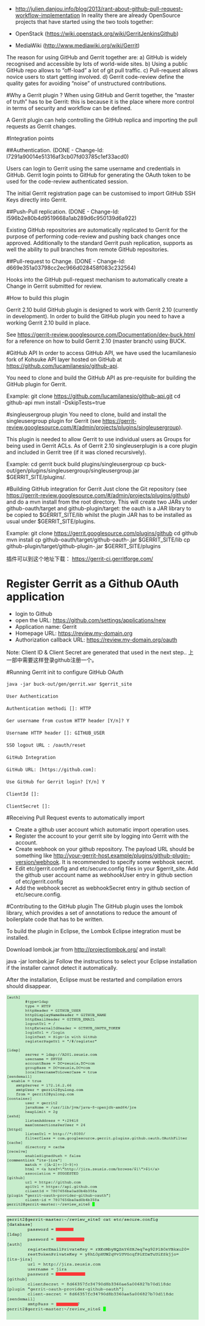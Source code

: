 
 
* http://julien.danjou.info/blog/2013/rant-about-github-pull-request-workflow-implementation
In reality there are already OpenSource projects that have started using the two tools together:

* OpenStack (https://wiki.openstack.org/wiki/GerritJenkinsGithub)
* MediaWiki (http://www.mediawiki.org/wiki/Gerrit)

The reason for using GitHub and Gerrit together are: a) GitHub is widely recognised and accessible by lots of world-wide sites. b) Using a public GitHub repo allows to “off-load” a lot of git pull traffic. c) Pull-request allows novice users to start getting involved. d) Gerrit code-review define the quality gates for avoiding “noise” of unstructured contributions.

#Why a Gerrit plugin ?
When using GitHub and Gerrit together, the “master of truth” has to be Gerrit: this is because it is the place where more control in terms of security and workflow can be defined.

A Gerrit plugin can help controlling the GitHub replica and importing the pull requests as Gerrit changes.

#Integration points

##Authentication. (DONE - Change-Id: I7291a90014e51316af3cb07fd03785c1ef33acd0)

Users can login to Gerrit using the same username and credentials in GitHub. Gerrit login points to GitHub for generating the OAuth token to be used for the code-review authenticated session.

The initial Gerrit registration page can be customised to import GitHub SSH Keys directly into Gerrit.

##Push-Pull replication. (DONE - Change-Id: I596b2e80b4d9519668a1ab289d6c950139d6a922)

Existing GitHub repositories are automatically replicated to Gerrit for the purpose of performing code-review and pushing back changes once approved. Additionally to the standard Gerrit push replication, supports as well the ability to pull branches from remote GitHub repositories.

##Pull-request to Change. (DONE - Change-Id: d669e351a03798cc2ec966d028458f083c232564)

Hooks into the GitHub pull-request mechanism to automatically create a Change in Gerrit submitted for review.

#How to build this plugin

Gerrit 2.10 build
GitHub plugin is designed to work with Gerrit 2.10 (currently in development). In order to build the GitHub plugin you need to have a working Gerrit 2.10 build in place.

See https://gerrit-review.googlesource.com/Documentation/dev-buck.html for a reference on how to build Gerrit 2.10 (master branch) using BUCK.

#GitHub API
In order to access GitHub API, we have used the lucamilanesio fork of Kohsuke API layer hosted on GitHub at https://github.com/lucamilanesio/github-api.

You need to clone and build the GitHub API as pre-requisite for building the GitHub plugin for Gerrit.

Example: git clone https://github.com/lucamilanesio/github-api.git cd github-api mvn install -DskipTests=true

#singleusergroup plugin
You need to clone, build and install the singleusergroup plugin for Gerrit (see https://gerrit-review.googlesource.com/#/admin/projects/plugins/singleusergroup).

This plugin is needed to allow Gerrit to use individual users as Groups for being used in Gerrit ACLs. As of Gerrit 2.10 singleuserplugin is a core plugin and included in Gerrit tree (if it was cloned recursively).

Example: cd gerrit buck build plugins/singleusergroup cp buck-out/gen/plugins/singleusergroup/singleusergroup.jar $GERRIT_SITE/plugins/.

#Building GitHub integration for Gerrit
Just clone the Git repository (see https://gerrit-review.googlesource.com/#/admin/projects/plugins/github) and do a mvn install from the root directory. This will create two JARs under github-oauth/target and github-plugin/target: the oauth is a JAR library to be copied to $GERRIT_SITE/lib whilst the plugin JAR has to be installed as usual under $GERRIT_SITE/plugins.

Example: git clone https://gerrit.googlesource.com/plugins/github cd github mvn install cp github-oauth/target/github-oauth-.jar $GERRIT_SITE/lib cp github-plugin/target/github-plugin-.jar $GERRIT_SITE/plugins
 
插件可以到这个地址下载：
https://gerrit-ci.gerritforge.com/

# Register Gerrit as a Github OAuth application
* login to Github
* open the URL: https://github.com/settings/applications/new
* Application name: Gerrit
* Homepage URL: https://review.my-domain.org
* Authorization callback URL: https://review.my-domain.org/oauth

Note: Client ID & Client Secret are generated that used in the next step..
 上一部中需要这样登录github注册一个。

#Running Gerrit init to configure GitHub OAuth
```
java -jar buck-out/gen/gerrit.war $gerrit_site

User Authentication

Authentication methodi []: HTTP

Ger username from custom HTTP header [Y/n]? Y

Username HTTP header []: GITHUB_USER

SSO logout URL : /oauth/reset

GitHub Integration

GitHub URL: [https://github.com]:

Use GitHub for Gerrit login? [Y/n] Y

ClientId []:

ClientSecret []:

```

#Receiving Pull Request events to automatically import
* Create a github user account which automatic import operation uses.
* Register the account to your gerrit site by logging into Gerrit with the account.
* Create webhook on your github repository.
The payload URL should be something like http://your-gerrit-host.example/plugins/github-plugin-version/webhook.
It is recommended to specify some webhook secret.
* Edit etc/gerrit.config and etc/secure.config files in your $gerrit_site.
Add the github user account name as webhookUser entry in github section of etc/gerrit.config
* Add the webhook secret as webhookSecret entry in github section of etc/secure.config.


#Contributing to the GitHub plugin
The GitHub plugin uses the lombok library, which provides a set of annotations to reduce the amount of boilerplate code that has to be written.

To build the plugin in Eclipse, the Lombok Eclipse integration must be installed.

Download lombok.jar from http://projectlombok.org/ and install:

java -jar lombok.jar
Follow the instructions to select your Eclipse installation if the installer cannot detect it automatically.

After the installation, Eclipse must be restarted and compilation errors should disappear.




![这里写图片描述](./images/Android下的配置管理之道之gerrit安装github插件_1.png)



![这里写图片描述](./images/Android下的配置管理之道之gerrit安装github插件_2.png)